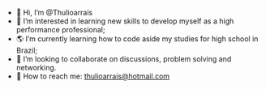 - 💎 Hi, I’m @Thulioarrais
- 🌋 I’m interested in learning new skills to develop myself as a high performance professional;
- 🌎 I’m currently learning how to code aside my studies for high school in Brazil;
- 🌊 I’m looking to collaborate on discussions, problem solving and networking.
- 💬 How to reach me: thulioarrais@hotmail.com                    

<!---
Thulioarrais/Thulioarrais is a ✨ special ✨ repository because its `README.md` (this file) appears on your GitHub profile.
You can click the Preview link to take a look at your changes.
--->
